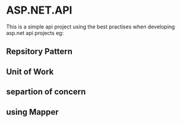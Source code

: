 # ASP.NET.API

This is a simple api project using the best practises when developing asp.net api projects
eg:
## Repsitory Pattern
## Unit of Work
## separtion of concern 
##  using Mapper 


